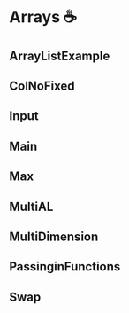 # Arrays ☕️

## ArrayListExample

<script src="https://emgithub.com/embed.js?target=https%3A%2F%2Fgithub.com%2Fkunal-kushwaha%2FDSA-Bootcamp-Java%2Fblob%2Fmain%2Flectures%2F7-methods%2Fcode%2Fsrc%2Fcom%2Fkunal%2FVarArgs.java&style=github&showBorder=on&showLineNumbers=on&showFileMeta=on&showCopy=on"></script>

## ColNoFixed

<script src="https://emgithub.com/embed.js?target=https%3A%2F%2Fgithub.com%2Fkunal-kushwaha%2FDSA-Bootcamp-Java%2Fblob%2Fmain%2Flectures%2F8-arrays%2Fcode%2Fsrc%2Fcom%2Fkunal%2FColNoFixed.java&style=github&showBorder=on&showLineNumbers=on&showFileMeta=on&showCopy=on"></script>

## Input

<script src="https://emgithub.com/embed.js?target=https%3A%2F%2Fgithub.com%2Fkunal-kushwaha%2FDSA-Bootcamp-Java%2Fblob%2Fmain%2Flectures%2F8-arrays%2Fcode%2Fsrc%2Fcom%2Fkunal%2FInput.java&style=github&showBorder=on&showLineNumbers=on&showFileMeta=on&showCopy=on"></script>

## Main

<script src="https://emgithub.com/embed.js?target=https%3A%2F%2Fgithub.com%2Fkunal-kushwaha%2FDSA-Bootcamp-Java%2Fblob%2Fmain%2Flectures%2F8-arrays%2Fcode%2Fsrc%2Fcom%2Fkunal%2FMain.java&style=github&showBorder=on&showLineNumbers=on&showFileMeta=on&showCopy=on"></script>

## Max

<script src="https://emgithub.com/embed.js?target=https%3A%2F%2Fgithub.com%2Fkunal-kushwaha%2FDSA-Bootcamp-Java%2Fblob%2Fmain%2Flectures%2F8-arrays%2Fcode%2Fsrc%2Fcom%2Fkunal%2FMax.java&style=github&showBorder=on&showLineNumbers=on&showFileMeta=on&showCopy=on"></script>

## MultiAL

<script src="https://emgithub.com/embed.js?target=https%3A%2F%2Fgithub.com%2Fkunal-kushwaha%2FDSA-Bootcamp-Java%2Fblob%2Fmain%2Flectures%2F8-arrays%2Fcode%2Fsrc%2Fcom%2Fkunal%2FMultiAL.java&style=github&showBorder=on&showLineNumbers=on&showFileMeta=on&showCopy=on"></script>

## MultiDimension

<script src="https://emgithub.com/embed.js?target=https%3A%2F%2Fgithub.com%2Fkunal-kushwaha%2FDSA-Bootcamp-Java%2Fblob%2Fmain%2Flectures%2F8-arrays%2Fcode%2Fsrc%2Fcom%2Fkunal%2FMultiDimension.java&style=github&showBorder=on&showLineNumbers=on&showFileMeta=on&showCopy=on"></script>

## PassinginFunctions

<script src="https://emgithub.com/embed.js?target=https%3A%2F%2Fgithub.com%2Fkunal-kushwaha%2FDSA-Bootcamp-Java%2Fblob%2Fmain%2Flectures%2F8-arrays%2Fcode%2Fsrc%2Fcom%2Fkunal%2FPassinginFunctions.java&style=github&showBorder=on&showLineNumbers=on&showFileMeta=on&showCopy=on"></script>

## Swap

<script src="https://emgithub.com/embed.js?target=https%3A%2F%2Fgithub.com%2Fkunal-kushwaha%2FDSA-Bootcamp-Java%2Fblob%2Fmain%2Flectures%2F8-arrays%2Fcode%2Fsrc%2Fcom%2Fkunal%2FSwap.java&style=github&showBorder=on&showLineNumbers=on&showFileMeta=on&showCopy=on"></script>
